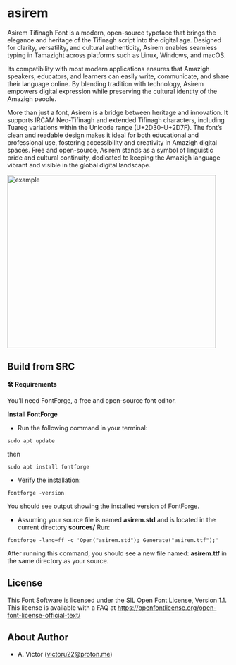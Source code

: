 # asirem

Asirem Tifinagh Font is a modern, open-source typeface that brings the elegance and heritage of the Tifinagh script into the digital age. Designed for clarity, versatility, and cultural authenticity, Asirem enables seamless typing in Tamazight across platforms such as Linux, Windows, and macOS. 

Its compatibility with most modern applications ensures that Amazigh speakers, educators, and learners can easily write, communicate, and share their language online. By blending tradition with technology, Asirem empowers digital expression while preserving the cultural identity of the Amazigh people.

More than just a font, Asirem is a bridge between heritage and innovation. It supports IRCAM Neo-Tifinagh and extended Tifinagh characters, including Tuareg variations within the Unicode range (U+2D30–U+2D7F). The font’s clean and readable design makes it ideal for both educational and professional use, fostering accessibility and creativity in Amazigh digital spaces. Free and open-source, Asirem stands as a symbol of linguistic pride and cultural continuity, dedicated to keeping the Amazigh language vibrant and visible in the global digital landscape.

<img width="473" height="392" alt="example" src="https://github.com/user-attachments/assets/d8672e68-608a-4044-9030-7735626a317d" />

## Build from SRC

**🛠️ Requirements**

You’ll need FontForge, a free and open-source font editor.

**Install FontForge**

- Run the following command in your terminal:

```
sudo apt update
```
then

```
sudo apt install fontforge
```

- Verify the installation:
```
fontforge -version
```
You should see output showing the installed version of FontForge.

- Assuming your source file is named **asirem.std** and is located in the current directory **sources/**
Run:
```
fontforge -lang=ff -c 'Open("asirem.std"); Generate("asirem.ttf");'
```
After running this command, you should see a new file named: **asirem.ttf** in the same directory as your source.


## License

This Font Software is licensed under the SIL Open Font License, Version 1.1.
This license is available with a FAQ at
https://openfontlicense.org/open-font-license-official-text/

## About Author

- A. Victor (victoru22@proton.me)

